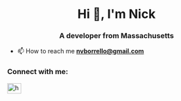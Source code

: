 <h1 align="center">Hi 👋, I'm Nick</h1>
<h3 align="center">A developer from Massachusetts
</h3>

- 📫 How to reach me **nvborrello@gmail.com**

<h3 align="left">Connect with me:</h3>
<p align="left">
<a href="https://www.linkedin.com/in/nicholasborrello/" target="blank"><img align="center" src="https://raw.githubusercontent.com/rahuldkjain/github-profile-readme-generator/master/src/images/icons/Social/linked-in-alt.svg" alt="https://www.linkedin.com/in/nicholasborrello/" height="24" width="32" /></a>
</p>
